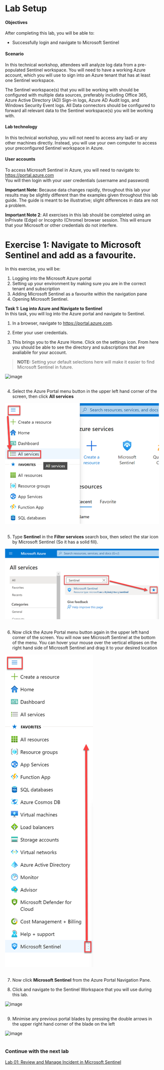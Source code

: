 # Lab Setup

#### Objectives

After completing this lab, you will be able to:

 - Successfully login and navigate to Microsoft Sentinel 

#### Scenario

In this technical workshop, attendees will analyze log data from a pre-populated Sentinel workspace. You will need to have a working Azure account, which you will use to sign into an Azure tenant that has at least one Sentinel workspace. 

The Sentinel workspace(s) that you will be working with should be configured with multiple data sources, preferably including Office 365, Azure Active Directory (AD) Sign-in logs, Azure AD Audit logs, and Windows Security Event logs. All Data connectors should be configured to forward all relevant data to the Sentinel workspace(s) you will be working with. 

#### Lab technology
In this technical workshop, you will not need to access any IaaS or any other machines directly. Instead, you will use your own computer to access your preconfigured Sentinel workspace in Azure.

#### User accounts <br>
To access Microsoft Sentinel in Azure, you will need to navigate to: https://portal.azure.com<br>
You will then login with your user credentials (username and password)

**Important Note**: Because data changes rapidly, throughout this lab your results may be slightly different than the examples given throughout this lab guide. The guide is meant to be illustrative; slight differences in data are not a problem.

**Important Note 2**: All exercises in this lab should be completed using an InPrivate (Edge) or Incognito (Chrome) browser session. This will ensure that your Microsoft or other credentials do not interfere.

# Exercise 1: Navigate to Microsoft Sentinel and add as a favourite.
In this exercise, you will be: <br> 
1. Logging into the Microsoft Azure portal <br> 
2. Setting up your environment by making sure you are in the correct tenant and subscription <br>
3. Adding Microsoft Sentinel as a favourite within the navigation pane <br>
4. Opening Microsoft Sentinel. <br>

**Task 1: Log into Azure and Navigate to Sentinel**<br>
In this task, you will log into the Azure portal and navigate to Sentinel.

1.	In a browser, navigate to https://portal.azure.com.

2.	Enter your user credentials.

3.	This brings you to the Azure Home. Click on the settings icon. From here you should be able to see the directory and subscriptions that are avaliabile for your account. 

> **NOTE:** Setting your default selections here will make it easier to find Microsoft Sentinel in future. 

![image](https://user-images.githubusercontent.com/80840658/226483971-d408ca88-1bcc-4755-b682-516146177a9e.png)
<br><br>


4. Select the Azure Portal menu button in the upper left hand corner of the screen, then click **All services**

![alt text](screenshots/AzurePortal-SelectAllServices.png)<br><br>

5. Type **Sentinel** in the **Filter services** search box, then select the star icon by Microsoft Sentinel (So it has a solid fill).

![alt text](screenshots/AzurePortal-AllServicesSelectSentinel.png)<br><br>

6. Now click the Azure Portal menu button again in the upper left hand corner of the screen. You will now see Microsoft Sentinel at the bottom of the menu. You can hover your mouse over the vertical ellipses on the right hand side of Microsoft Sentinel and drag it to your desired location

![alt text](screenshots/AzurePortal-MoveSentinelFavourite.png)<br><br>

7. Now click **Microsoft Sentinel** from the Azure Portal Navigation Pane.

8.	Click and navigate to the Sentinel Workspace that you will use during this lab.

![image](https://user-images.githubusercontent.com/80840658/226484860-91f527d1-1ea2-4307-a57b-690198880cf3.png)
<br><br>

9. Minimise any previous portal blades by pressing the double arrows in the upper right hand corner of the blade on the left

![image](https://user-images.githubusercontent.com/80840658/226485344-1be4606e-3bb3-4c93-b5cc-303a3759612f.png)
<br><br>


### Continue with the next lab
<a href="../LAB01/README.MD" target="_blank">Lab 01: Review and Manage Incident in Microsoft Sentinel</a>
